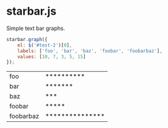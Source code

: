 starbar.js
==========

Simple text bar graphs.

```javascript
starbar.graph({
    el: $('#test-2')[0], 
    labels: ['foo', 'bar', 'baz', 'foobar', 'foobarbaz'], 
    values: [10, 7, 3, 5, 15]
});
```

<link rel="stylesheet" type="text/css" href="https://raw.github.com/bgrohman/starbar.js/master/src/starbar.css"/>

<table class="starbar-graph">
    <tr class="starbar-graph-row even">
        <td class="starbar-graph-label">foo</td>
        <td class="starbar-graph-value">**********</td>
    </tr>
    <tr class="starbar-graph-row odd">
        <td class="starbar-graph-label">bar</td>
        <td class="starbar-graph-value">*******</td>
    </tr>
    <tr class="starbar-graph-row even">
        <td class="starbar-graph-label">baz</td>
        <td class="starbar-graph-value">***</td>
    </tr>
    <tr class="starbar-graph-row odd">
        <td class="starbar-graph-label">foobar</td>
        <td class="starbar-graph-value">*****</td>
    </tr>
    <tr class="starbar-graph-row even">
        <td class="starbar-graph-label">foobarbaz</td>
        <td class="starbar-graph-value">***************</td>
    </tr>
</table>

